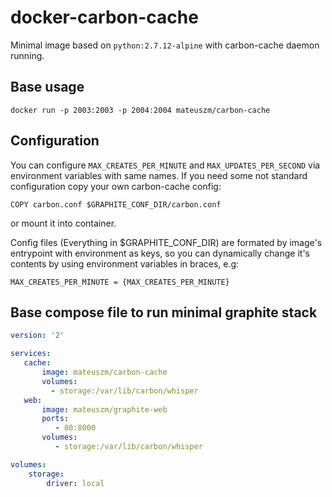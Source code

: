 # docker-carbon-cache #
Minimal image based on `python:2.7.12-alpine` with carbon-cache daemon running.

## Base usage ##
```
docker run -p 2003:2003 -p 2004:2004 mateuszm/carbon-cache
```

## Configuration ##
You can configure `MAX_CREATES_PER_MINUTE` and `MAX_UPDATES_PER_SECOND` via
environment variables with same names.
If you need some not standard configuration copy your own carbon-cache config:

```
COPY carbon.conf $GRAPHITE_CONF_DIR/carbon.conf
```
or mount it into container.

Config files (Everything in $GRAPHITE_CONF_DIR) are formated by image's 
entrypoint with environment as keys, so you can dynamically change it's contents
by using environment variables in braces, e.g:

```
MAX_CREATES_PER_MINUTE = {MAX_CREATES_PER_MINUTE}
```

## Base compose file to run minimal graphite stack ##

```yaml
version: '2'

services:
   cache:
       image: mateuszm/carbon-cache
       volumes:
         - storage:/var/lib/carbon/whisper
   web:
       image: mateuszm/graphite-web
       ports:
          - 80:8000
       volumes:
          - storage:/var/lib/carbon/whisper

volumes:
    storage:
        driver: local
```
